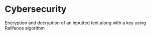 # Cybersecurity
Encryption and decryption of an inputted text along with a key using Railfence algorithm
